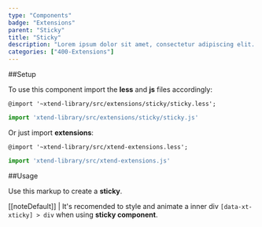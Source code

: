 ```yaml
---
type: "Components"
badge: "Extensions"
parent: "Sticky"
title: "Sticky"
description: "Lorem ipsum dolor sit amet, consectetur adipiscing elit. Nunc tempus laoreet leo sit amet iaculis."
categories: ["400-Extensions"]
---
```


##Setup

To use this component import the **less** and **js** files accordingly:

```less
@import '~xtend-library/src/extensions/sticky/sticky.less';
```

```jsx
import 'xtend-library/src/extensions/sticky/sticky.js'
```

Or just import **extensions**:

```less
@import '~xtend-library/src/xtend-extensions.less';
```

```jsx
import 'xtend-library/src/xtend-extensions.js'
```

##Usage

Use this markup to create a **sticky**.

<script type="text/plain" class="language-markup">
  <div data-xt-xticky>
    <div>
      <!-- content -->
    </div>
  </div>
</script>

[[noteDefault]]
| It's recomended to style and animate a inner div <code>[data-xt-xticky] > div</code> when using <strong>sticky component</strong>.
